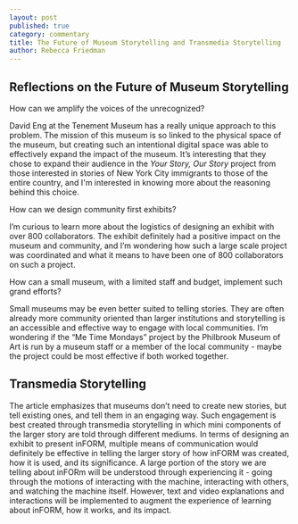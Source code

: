 ```yaml
---
layout: post
published: true
category: commentary
title: The Future of Museum Storytelling and Transmedia Storytelling
author: Rebecca Friedman
---
```

## Reflections on the Future of Museum Storytelling

How can we amplify the voices of the unrecognized?

David Eng at the Tenement Museum has a really unique approach to this problem. The mission of this museum is so linked to the physical space of the museum, but creating such an intentional digital space was able to effectively expand the impact of the museum. It’s interesting that they chose to expand their audience in the _Your Story, Our Story_ project from those interested in stories of New York City immigrants to those of the entire country, and I'm interested in knowing more about the reasoning behind this choice. 

How can we design community first exhibits? 

I’m curious to learn more about the logistics of designing an exhibit with over 800 collaborators. The exhibit definitely had a positive impact on the museum and community, and I’m wondering how such a large scale project was coordinated and what it means to have been one of 800 collaborators on such a project.

How can a small museum, with a limited staff and budget, implement such grand efforts?

Small museums may be even better suited to telling stories. They are often already more community oriented than larger institutions and storytelling is an accessible and effective way to engage with local communities. I’m wondering if the “Me Time Mondays” project by the Philbrook Museum of Art is run by a museum staff or a member of the local community - maybe the project could be most effective if both worked together.


## Transmedia Storytelling

The article emphasizes that museums don’t need to create new stories, but tell existing ones, and tell them in an engaging way. Such engagement is best created through transmedia storytelling in which mini components of the larger story are told through different mediums. In terms of designing an exhibit to present inFORM, multiple means of communication would definitely be effective in telling the larger story of how inFORM was created, how it is used, and its significance. A large portion of the story we are telling about inFORm will be understood through experiencing it - going through the motions of interacting with the machine, interacting with others, and watching the machine itself. However, text and video explanations and interactions will be implemented to augment the experience of learning about inFORM, how it works, and its impact.
